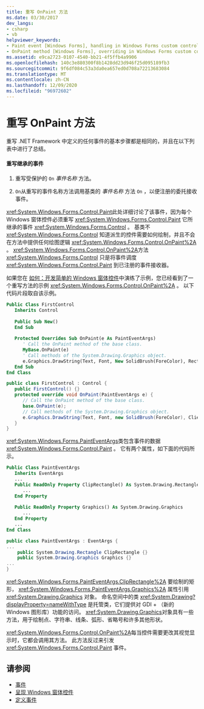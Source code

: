 ```yaml
---
title: 重写 OnPaint 方法
ms.date: 03/30/2017
dev_langs:
- csharp
- vb
helpviewer_keywords:
- Paint event [Windows Forms], handling in Windows Forms custom control
- OnPaint method [Windows Forms], overriding in Windows Forms custom controls
ms.assetid: e9ca2723-0107-4540-bb21-4f5ffb4a9906
ms.openlocfilehash: 140c3e880300f8b1428dd23d946f25d095189fb3
ms.sourcegitcommit: 9f6df084c53a3da0ea657ed0d708a72213683084
ms.translationtype: MT
ms.contentlocale: zh-CN
ms.lasthandoff: 12/09/2020
ms.locfileid: "96972602"
---
```

# <a name="overriding-the-onpaint-method"></a>重写 OnPaint 方法

重写 .NET Framework 中定义的任何事件的基本步骤都是相同的，并且在以下列表中进行了总结。  
  
#### <a name="to-override-an-inherited-event"></a>重写继承的事件  
  
1. 重写受保护的 `On` *事件名称* 方法。  
  
2. `On`从重写的事件名称方法调用基类的 *事件名称* 方法 `On`  ，以便注册的委托接收事件。  
  
 <xref:System.Windows.Forms.Control.Paint>此处详细讨论了该事件，因为每个 Windows 窗体控件必须重写 <xref:System.Windows.Forms.Control.Paint> 它所继承的事件 <xref:System.Windows.Forms.Control> 。 基类不 <xref:System.Windows.Forms.Control> 知道派生的控件需要如何绘制，并且不会在方法中提供任何绘图逻辑 <xref:System.Windows.Forms.Control.OnPaint%2A> 。 <xref:System.Windows.Forms.Control.OnPaint%2A>方法 <xref:System.Windows.Forms.Control> 只是将事件调度 <xref:System.Windows.Forms.Control.Paint> 到已注册的事件接收器。  
  
 如果您在 [如何：开发简单的 Windows 窗体控件](how-to-develop-a-simple-windows-forms-control.md)中演练了示例，您已经看到了一个重写方法的示例 <xref:System.Windows.Forms.Control.OnPaint%2A> 。 以下代码片段取自该示例。  
  
```vb  
Public Class FirstControl  
   Inherits Control  
  
   Public Sub New()  
   End Sub  
  
   Protected Overrides Sub OnPaint(e As PaintEventArgs)  
      ' Call the OnPaint method of the base class.  
      MyBase.OnPaint(e)  
      ' Call methods of the System.Drawing.Graphics object.  
      e.Graphics.DrawString(Text, Font, New SolidBrush(ForeColor), RectangleF.op_Implicit(ClientRectangle))  
   End Sub  
End Class
```  
  
```csharp  
public class FirstControl : Control {  
   public FirstControl() {}  
   protected override void OnPaint(PaintEventArgs e) {  
      // Call the OnPaint method of the base class.  
      base.OnPaint(e);  
      // Call methods of the System.Drawing.Graphics object.  
      e.Graphics.DrawString(Text, Font, new SolidBrush(ForeColor), ClientRectangle);  
   }
}
```  
  
 <xref:System.Windows.Forms.PaintEventArgs>类包含事件的数据 <xref:System.Windows.Forms.Control.Paint> 。 它有两个属性，如下面的代码所示。  
  
```vb  
Public Class PaintEventArgs  
   Inherits EventArgs  
   ...  
   Public ReadOnly Property ClipRectangle() As System.Drawing.Rectangle  
      ...  
   End Property  
  
   Public ReadOnly Property Graphics() As System.Drawing.Graphics  
      ...  
   End Property
   ...  
End Class  
```  
  
```csharp  
public class PaintEventArgs : EventArgs {  
...  
    public System.Drawing.Rectangle ClipRectangle {}  
    public System.Drawing.Graphics Graphics {}  
...  
}  
```  
  
 <xref:System.Windows.Forms.PaintEventArgs.ClipRectangle%2A> 要绘制的矩形， <xref:System.Windows.Forms.PaintEventArgs.Graphics%2A> 属性引用 <xref:System.Drawing.Graphics> 对象。 命名空间中的类 <xref:System.Drawing?displayProperty=nameWithType> 是托管类，它们提供对 GDI + （新的 Windows 图形库）功能的访问。 <xref:System.Drawing.Graphics>对象具有一些方法，用于绘制点、字符串、线条、弧形、省略号和许多其他形状。  
  
 <xref:System.Windows.Forms.Control.OnPaint%2A>每当控件需要更改其视觉显示时，它都会调用其方法。 此方法反过来引发 <xref:System.Windows.Forms.Control.Paint> 事件。  
  
## <a name="see-also"></a>请参阅

- [事件](/dotnet/standard/events/index)
- [呈现 Windows 窗体控件](rendering-a-windows-forms-control.md)
- [定义事件](defining-an-event-in-windows-forms-controls.md)
